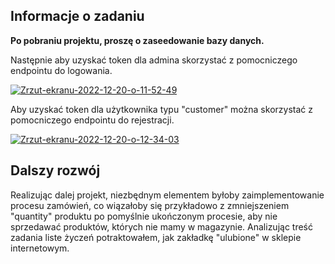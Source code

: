 ## Informacje o zadaniu

<b>Po pobraniu projektu, proszę o zaseedowanie bazy danych.</b>

Następnie aby uzyskać token dla admina skorzystać z pomocniczego endpointu do logowania.

<a href="https://ibb.co/5vCbfdb"><img src="https://i.ibb.co/HYR5k05/Zrzut-ekranu-2022-12-20-o-11-52-49.png" alt="Zrzut-ekranu-2022-12-20-o-11-52-49" border="0"></a>

Aby uzyskać token dla użytkownika typu "customer" można skorzystać z pomocniczego endpointu do rejestracji.

<a href="https://ibb.co/yFHDgZ0"><img src="https://i.ibb.co/m5fmh2J/Zrzut-ekranu-2022-12-20-o-12-34-03.png" alt="Zrzut-ekranu-2022-12-20-o-12-34-03" border="0"></a>

## Dalszy rozwój

Realizując dalej projekt, niezbędnym elementem byłoby zaimplementowanie procesu zamówień, co wiązałoby się przykładowo z zmniejszeniem "quantity" produktu po pomyślnie ukończonym procesie, aby nie sprzedawać produktów, których nie mamy w magazynie.
Analizując treść zadania liste życzeń potraktowałem, jak zakładkę "ulubione" w sklepie internetowym.
